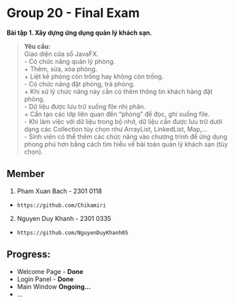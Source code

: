 # Group 20 - Final Exam

**Bài tập 1. Xây dựng ứng dụng quản lý khách sạn.**

> **Yêu cầu:**  
Giao diện cửa sổ JavaFX.  
    - Có chức năng quản lý phòng.  
        + Thêm, sửa, xóa phòng.  
        + Liệt kê phòng còn trống hay không còn trống.  
    - Có chức năng đặt phòng, trả phòng.  
        + Khi xử lý chức năng này cần có thêm thông tin khách hàng đặt phòng.  
    - Dữ liệu được lưu trữ xuống file nhị phân.  
        + Cần tạo các lớp liên quan đến “phòng” để đọc, ghi xuống file.  
    - Khi làm việc với dữ liệu trong bộ nhớ, dữ liệu cần  được lưu trữ dưới dạng các Collection tùy chọn như   ArrayList, LinkedList, Map,...  
    - Sinh viên có thể thêm các chức năng vào chương trình để ứng dụng phong phú hơn bằng cách tìm hiểu về bài toán quản lý khách sạn (tùy chọn).

## Member

1. Pham Xuan Bach - 2301 0118

- `https://github.com/Chikamiri`

2. Nguyen Duy Khanh - 2301 0335

- `https://github.com/NguyenDuyKhanh05`

## Progress:

- Welcome Page - **Done**
- Login Panel - **Done**
- Main Window
    **Ongoing...**
- ...